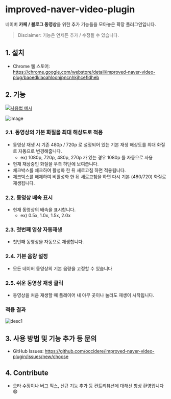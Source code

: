 # improved-naver-video-plugin
네이버 **카페 / 블로그 동영상**을 위한 추가 기능들을 모아놓은 확장 플러그인입니다.

>Disclaimer: 기능은 언제든 추가 / 수정될 수 있습니다.


## 1. 설치
- Chrome 웹 스토어: https://chrome.google.com/webstore/detail/improved-naver-video-plug/baoedklaoahloonjpncnhkjhcefldheb

## 2. 기능

[![사용법 예시](https://postfiles.pstatic.net/MjAyMzA2MDZfMjMz/MDAxNjg2MDU3NDcwNDI0.FBoAG5kdDaIxp9oqvfL7NIcb4gswH2iVMZzLloVrO64g.Rd1_b0MHhcxtsxtyxqk87wj-WmIVMev9fdPpJd4y6m8g.PNG.occidere/youtube.png?type=w773)](https://www.youtube.com/watch?v=UL6zXFaOtqU)

![image](https://github.com/occidere/improved-naver-video-plugin/assets/20942871/2afb8cdc-54c3-4bce-a087-10e4bbdd3bfc)


### 2.1. 동영상의 기본 화질을 최대 해상도로 적용
- 동영상 재생 시 기존 480p / 720p 로 설정되어 있는 기본 재생 해상도를 최대 화질로 자동으로 변경해줍니다.
    - ex) 1080p, 720p, 480p, 270p 가 있는 경우 1080p 를 자동으로 사용
- 현재 재상중인 화질을 우측 하단에 보여줍니다.
- 체크박스를 체크하여 활성화 한 뒤 새로고침 하면 적용됩니다.
- 체크박스를 해제하여 비활성화 한 뒤 새로고침을 하면 다시 기본 (480/720) 화질로 재생됩니다.

### 2.2. 동영상 배속 표시
- 현재 동영상의 배속을 표시합니다.
    - ex) 0.5x, 1.0x, 1.5x, 2.0x

### 2.3. 첫번째 영상 자동재생
- 첫번째 동영상을 자동으로 재생합니다.

### 2.4. 기본 음량 설정
- 모든 네이버 동영상의 기본 음량을 고정할 수 있습니다

### 2.5. 쉬운 동영상 재생 클릭
- 동영상을 처음 재생할 때 플레이어 내 아무 곳이나 눌러도 재생이 시작됩니다.

### 적용 결과
![desc1](https://github.com/occidere/improved-naver-video-plugin/assets/20942871/d401ada6-100b-4628-97f0-37f30a458e19)



## 3. 사용 방법 및 기능 추가 등 문의
- GitHub Issues: https://github.com/occidere/improved-naver-video-plugin/issues/new/choose

## 4. Contribute
- 오타 수정이나 버그 픽스, 신규 기능 추가 등 컨트리뷰션에 대해선 항상 환영입니다 😄
